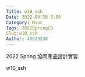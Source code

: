 ```yaml
---
Title: w10_ssh
Date: 2022-04-28 5:00
Category: Misc
Tags: 2022SpringCD    
Slug:w10_ssh
Author: 40923238
---
```


2022 Spring 協同產品設計實習.

<!-- PELICAN_END_SUMMARY -->

w10_ssh